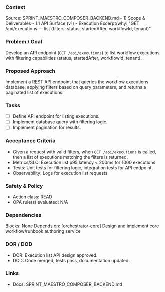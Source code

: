 ### Context

Source: SPRINT_MAESTRO_COMPOSER_BACKEND.md - 1) Scope & Deliverables - 1.1 API Surface (v1) - Execution
Excerpt/why: "GET /api/executions — list (filters: status, startedAfter, workflowId, tenant)"

### Problem / Goal

Develop an API endpoint (`GET /api/executions`) to list workflow executions with filtering capabilities (status, startedAfter, workflowId, tenant).

### Proposed Approach

Implement a REST API endpoint that queries the workflow executions database, applying filters based on query parameters, and returns a paginated list of executions.

### Tasks

- [ ] Define API endpoint for listing executions.
- [ ] Implement database query with filtering logic.
- [ ] Implement pagination for results.

### Acceptance Criteria

- Given a request with valid filters, when `GET /api/executions` is called, then a list of executions matching the filters is returned.
- Metrics/SLO: Execution list p95 latency < 200ms for 1000 executions.
- Tests: Unit tests for filtering logic, integration tests for API endpoint.
- Observability: Logs for execution list requests.

### Safety & Policy

- Action class: READ
- OPA rule(s) evaluated: N/A

### Dependencies

Blocks: None
Depends on: [orchestrator-core] Design and implement core workflow/runbook authoring service

### DOR / DOD

- DOR: Execution list API design approved.
- DOD: Code merged, tests pass, documentation updated.

### Links

- Docs: SPRINT_MAESTRO_COMPOSER_BACKEND.md
